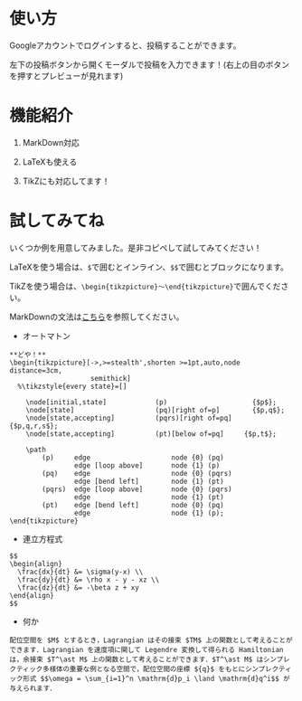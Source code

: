 # 使い方

Googleアカウントでログインすると、投稿することができます。

左下の投稿ボタンから開くモーダルで投稿を入力できます！(右上の目のボタンを押すとプレビューが見れます)

# 機能紹介

1. MarkDown対応

2. LaTeXも使える

3. TikZにも対応してます！

# 試してみてね

いくつか例を用意してみました。是非コピペして試してみてください！

LaTeXを使う場合は、`$`で囲むとインライン、`$$`で囲むとブロックになります。

TikZを使う場合は、`\begin{tikzpicture}〜\end{tikzpicture}`で囲んでください。

MarkDownの文法は[こちら](https://qiita.com/Qiita/items/c686397e4a0f4f11683d)を参照してください。

- オートマトン

```
**どや！**
\begin{tikzpicture}[->,>=stealth',shorten >=1pt,auto,node distance=3cm,
                    semithick]
  %\tikzstyle{every state}=[]

    \node[initial,state]            (p)                     {$p$};
    \node[state]                    (pq)[right of=p]        {$p,q$};
    \node[state,accepting]          (pqrs)[right of=pq]     {$p,q,r,s$};
    \node[state,accepting]          (pt)[below of=pq]     {$p,t$};

    \path 
        (p)     edge                    node {0} (pq)
                edge [loop above]       node {1} (p)
        (pq)    edge                    node {0} (pqrs)
                edge [bend left]        node {1} (pt)
        (pqrs)  edge [loop above]       node {0} (pqrs)
                edge                    node {1} (pt)
        (pt)    edge [bend left]        node {0} (pq)
                edge                    node {1} (p);
\end{tikzpicture}
```

- 連立方程式

```
$$
\begin{align}
  \frac{dx}{dt} &= \sigma(y-x) \\
  \frac{dy}{dt} &= \rho x - y - xz \\
  \frac{dz}{dt} &= -\beta z + xy
\end{align}
$$
```

- 何か

```
配位空間を $M$ とするとき，Lagrangian はその接束 $TM$ 上の関数として考えることができます．Lagrangian を速度項に関して Legendre 変換して得られる Hamiltonian は，余接束 $T^\ast M$ 上の関数として考えることができます．$T^\ast M$ はシンプレクティック多様体の重要な例となる空間で，配位空間の座標 ${q}$ をもとにシンプレクティック形式 $$\omega = \sum_{i=1}^n \mathrm{d}p_i \land \mathrm{d}q^i$$ が与えられます．
```
